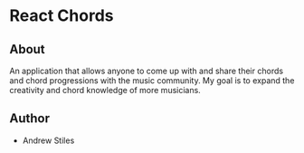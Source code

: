 # React Chords

## About

An application that allows anyone to come up with and share their chords and chord progressions with the music community.  My goal is to expand the creativity and chord knowledge of more musicians.

## Author

- Andrew Stiles
